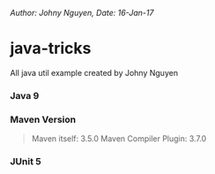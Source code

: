 _Author: Johny Nguyen, Date: 16-Jan-17_

# java-tricks
All java util example created by Johny Nguyen

### Java 9

### Maven Version
> Maven itself: 3.5.0
> Maven Compiler Plugin: 3.7.0

### JUnit 5
